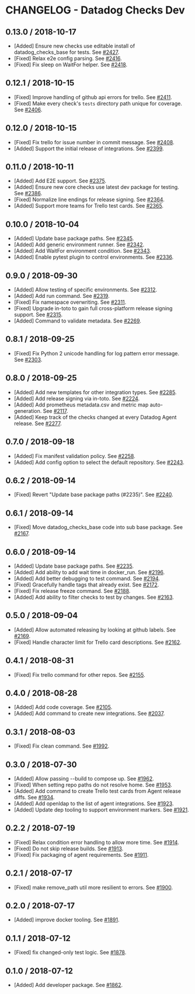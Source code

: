 # CHANGELOG - Datadog Checks Dev

## 0.13.0 / 2018-10-17

* [Added] Ensure new checks use editable install of datadog_checks_base for tests. See [#2427](https://github.com/DataDog/integrations-core/pull/2427).
* [Fixed] Relax e2e config parsing. See [#2416](https://github.com/DataDog/integrations-core/pull/2416).
* [Fixed] Fix sleep on WaitFor helper. See [#2418](https://github.com/DataDog/integrations-core/pull/2418).

## 0.12.1 / 2018-10-15

* [Fixed] Improve handling of github api errors for trello. See [#2411](https://github.com/DataDog/integrations-core/pull/2411).
* [Fixed] Make every check's `tests` directory path unique for coverage. See [#2406](https://github.com/DataDog/integrations-core/pull/2406).

## 0.12.0 / 2018-10-15

* [Fixed] Fix trello for issue number in commit message. See [#2408](https://github.com/DataDog/integrations-core/pull/2408).
* [Added] Support the initial release of integrations. See [#2399](https://github.com/DataDog/integrations-core/pull/2399).

## 0.11.0 / 2018-10-11

* [Added] Add E2E support. See [#2375](https://github.com/DataDog/integrations-core/pull/2375).
* [Added] Ensure new core checks use latest dev package for testing. See [#2386](https://github.com/DataDog/integrations-core/pull/2386).
* [Fixed] Normalize line endings for release signing. See [#2364](https://github.com/DataDog/integrations-core/pull/2364).
* [Added] Support more teams for Trello test cards. See [#2365](https://github.com/DataDog/integrations-core/pull/2365).

## 0.10.0 / 2018-10-04

* [Added] Update base package paths. See [#2345](https://github.com/DataDog/integrations-core/pull/2345).
* [Added] Add generic environment runner. See [#2342](https://github.com/DataDog/integrations-core/pull/2342).
* [Added] Add WaitFor environment condition. See [#2343](https://github.com/DataDog/integrations-core/pull/2343).
* [Added] Enable pytest plugin to control environments. See [#2336](https://github.com/DataDog/integrations-core/pull/2336).

## 0.9.0 / 2018-09-30

* [Added] Allow testing of specific environments. See [#2312](https://github.com/DataDog/integrations-core/pull/2312).
* [Added] Add run command. See [#2319](https://github.com/DataDog/integrations-core/pull/2319).
* [Fixed] Fix namespace overwriting. See [#2311](https://github.com/DataDog/integrations-core/pull/2311).
* [Fixed] Upgrade in-toto to gain full cross-platform release signing support. See [#2315](https://github.com/DataDog/integrations-core/pull/2315).
* [Added] Command to validate metadata. See [#2269](https://github.com/DataDog/integrations-core/pull/2269).

## 0.8.1 / 2018-09-25

* [Fixed] Fix Python 2 unicode handling for log pattern error message. See [#2303](https://github.com/DataDog/integrations-core/pull/2303).

## 0.8.0 / 2018-09-25

* [Added] Add new templates for other integration types. See [#2285](https://github.com/DataDog/integrations-core/pull/2285).
* [Added] Add release signing via in-toto. See [#2224](https://github.com/DataDog/integrations-core/pull/2224).
* [Added] Add prometheus metadata.csv and metric map auto-generation. See [#2117](https://github.com/DataDog/integrations-core/pull/2117).
* [Added] Keep track of the checks changed at every Datadog Agent release. See [#2277](https://github.com/DataDog/integrations-core/pull/2277).

## 0.7.0 / 2018-09-18

* [Added] Fix manifest validation policy. See [#2258](https://github.com/DataDog/integrations-core/pull/2258).
* [Added] Add config option to select the default repository. See [#2243](https://github.com/DataDog/integrations-core/pull/2243).

## 0.6.2 / 2018-09-14

* [Fixed] Revert "Update base package paths (#2235)". See [#2240](https://github.com/DataDog/integrations-core/pull/2240).

## 0.6.1 / 2018-09-14

* [Fixed] Move datadog_checks_base code into sub base package. See [#2167](https://github.com/DataDog/integrations-core/pull/2167).

## 0.6.0 / 2018-09-14

* [Added] Update base package paths. See [#2235](https://github.com/DataDog/integrations-core/pull/2235).
* [Added] Add ability to add wait time in docker_run. See [#2196](https://github.com/DataDog/integrations-core/pull/2196).
* [Added] Add better debugging to test command. See [#2194](https://github.com/DataDog/integrations-core/pull/2194).
* [Fixed] Gracefully handle tags that already exist. See [#2172](https://github.com/DataDog/integrations-core/pull/2172).
* [Fixed] Fix release freeze command. See [#2188](https://github.com/DataDog/integrations-core/pull/2188).
* [Added] Add ability to filter checks to test by changes. See [#2163](https://github.com/DataDog/integrations-core/pull/2163).

## 0.5.0 / 2018-09-04

* [Added] Allow automated releasing by looking at github labels. See [#2169](https://github.com/DataDog/integrations-core/pull/2169).
* [Fixed] Handle character limit for Trello card descriptions. See [#2162](https://github.com/DataDog/integrations-core/pull/2162).

## 0.4.1 / 2018-08-31

* [Fixed] Fix trello command for other repos. See [#2155](https://github.com/DataDog/integrations-core/pull/2155).

## 0.4.0 / 2018-08-28

* [Added] Add code coverage. See [#2105](https://github.com/DataDog/integrations-core/pull/2105).
* [Added] Add command to create new integrations. See [#2037](https://github.com/DataDog/integrations-core/pull/2037).

## 0.3.1 / 2018-08-03

* [Fixed] Fix clean command. See [#1992](https://github.com/DataDog/integrations-core/pull/1992).

## 0.3.0 / 2018-07-30

* [Added] Allow passing --build to compose up. See [#1962](https://github.com/DataDog/integrations-core/pull/1962).
* [Fixed] When setting repo paths do not resolve home. See [#1953](https://github.com/DataDog/integrations-core/pull/1953).
* [Added] Add command to create Trello test cards from Agent release diffs. See [#1934](https://github.com/DataDog/integrations-core/pull/1934).
* [Added] Add openldap to the list of agent integrations. See [#1923](https://github.com/DataDog/integrations-core/pull/1923).
* [Added] Update dep tooling to support environment markers. See [#1921](https://github.com/DataDog/integrations-core/pull/1921).

## 0.2.2 / 2018-07-19

* [Fixed] Relax condition error handling to allow more time. See [#1914](https://github.com/DataDog/integrations-core/pull/1914).
* [Fixed] Do not skip release builds. See [#1913](https://github.com/DataDog/integrations-core/pull/1913).
* [Fixed] Fix packaging of agent requirements. See [#1911](https://github.com/DataDog/integrations-core/pull/1911).

## 0.2.1 / 2018-07-17

* [Fixed] make remove_path util more resilient to errors. See [#1900](https://github.com/DataDog/integrations-core/pull/1900).

## 0.2.0 / 2018-07-17

* [Added] improve docker tooling. See [#1891](https://github.com/DataDog/integrations-core/pull/1891).

## 0.1.1 / 2018-07-12

* [Fixed] fix changed-only test logic. See [#1878](https://github.com/DataDog/integrations-core/pull/1878).

## 0.1.0 / 2018-07-12

* [Added] Add developer package. See [#1862](https://github.com/DataDog/integrations-core/pull/1862).
